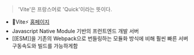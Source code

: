 > 'Vite'은 프랑스어로 'Quick'이라는 뜻이다.
- Vite⚡️ [홈페이지](https://ko.vitejs.dev/)
- Javascript Native Module 기반의 프런트엔드 개발 서버
- [[ESM]]을 기존의 Webpack으로 번들링하는 모듈화 방식에 비해 훨씬 빠른 서버 구동속도와 빌드를 가능하게함